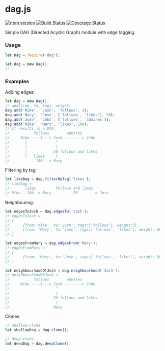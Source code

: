 # dag.js

[![npm version](https://badge.fury.io/js/dagjs.svg)](https://badge.fury.io/js/dagjs)
[![Build Status](https://travis-ci.org/cjongseok/dag.js.svg?branch=master)](https://travis-ci.org/cjongseok/dag.js)
[![Coverage Status](https://coveralls.io/repos/github/cjongseok/dag.js/badge.svg?branch=master)](https://coveralls.io/github/cjongseok/dag.js?branch=master)

Simple DAG (Directed Acyclic Graph) module with edge tagging.


### Usage
```javascript
let Dag = require('dag');

let dag = new Dag();
// ...
```

### Examples

Adding edges:
```javascript
let dag = new Dag();
// add(from, to, tags, weight)
dag.add('Mike', 'Josh', 'follows', 3);
dag.add('Mary', 'Josh', ['follows', 'likes'], 50);
dag.add('Josh', 'John', ['follows', 'admires']);
dag.add('Mike', 'Mary', 'likes', 100);
// It results in a DAG:
//           follows        admires
//     Mike ----3---> Josh --------> John
//       |             ^
//       |             |
//       |            50 follows and likes
//       |   likes     |
//       -----100---> Mary
```


Filtering by tag:
```javascript
let likeDag = dag.filterByTag('likes');
// likeDag =
//       likes         follows and likes
// Mike --100--> Mary ---------50--------> Josh
```

Neighbouring:
```javascript
let edgesToJosh = dag.edgesTo('Josh');
// edgesToJosh =
// [
//      {from:'Mike', to:'Josh', tags:['follows'], weight:3},
//      {from: 'Mary', to:'Josh', tags:['follows', 'likes'], weight: 50}
// ]

let edgesFromMary = dag.edgesFrom('Mary');
// edgesFromMary =
// [
//      {from: 'Mary', to:'Josh', tags:['follows', 'likes'], weight: 50}
// ]

let neighbourhoodOfJosh = dag.neighbourhood('Josh');
// neighbourhoodOfJosh =
//           follows        admires
//     Mike ----3---> Josh --------> John
//                     ^
//                     |
//                    50 follows and likes
//                     |
//                    Mary
```

Clones:
```javascript
// shallow-clone
let shallowDag = dag.clone();

// deep-clone
let deepDag = dag.deepClone();
```
